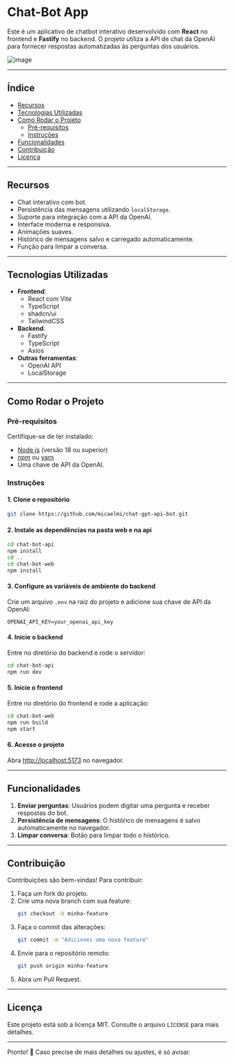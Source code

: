 # **Chat-Bot App**

Este é um aplicativo de chatbot interativo desenvolvido com **React** no frontend e **Fastify** no backend. O projeto utiliza a API de chat da OpenAI para fornecer respostas automatizadas às perguntas dos usuários.

![image](https://github.com/user-attachments/assets/c552f4f5-5aeb-4c1b-9f2f-2c72034a4e26)


---

## **Índice**

- [Recursos](#recursos)
- [Tecnologias Utilizadas](#tecnologias-utilizadas)
- [Como Rodar o Projeto](#como-rodar-o-projeto)
  - [Pré-requisitos](#pré-requisitos)
  - [Instruções](#instruções)
- [Funcionalidades](#funcionalidades)
- [Contribuição](#contribuição)
- [Licença](#licença)

---

## **Recursos**

- Chat interativo com bot.
- Persistência das mensagens utilizando `localStorage`.
- Suporte para integração com a API da OpenAI.
- Interface moderna e responsiva.
- Animações suaves.
- Histórico de mensagens salvo e carregado automaticamente.
- Função para limpar a conversa.

---

## **Tecnologias Utilizadas**

- **Frontend**:
  - React com Vite
  - TypeScript
  - shadcn/ui
  - TailwindCSS
- **Backend**:
  - Fastify
  - TypeScript
  - Axios
- **Outras ferramentas**:
  - OpenAI API
  - LocalStorage

---

## **Como Rodar o Projeto**

### **Pré-requisitos**

Certifique-se de ter instalado:

- [Node.js](https://nodejs.org/) (versão 18 ou superior)
- [npm](https://www.npmjs.com/) ou [yarn](https://yarnpkg.com/)
- Uma chave de API da OpenAI.

### **Instruções**

#### **1. Clone o repositório**

```bash
git clone https://github.com/micaelmi/chat-gpt-api-bot.git
```

#### **2. Instale as dependências na pasta web e na api**

```bash
cd chat-bot-api
npm install
cd ..
cd chat-bot-web
npm install
```

#### **3. Configure as variáveis de ambiente do backend**

Crie um arquivo `.env` na raiz do projeto e adicione sua chave de API da OpenAI:

```
OPENAI_API_KEY=your_openai_api_key
```

#### **4. Inicie o backend**

Entre no diretório do backend e rode o servidor:

```bash
cd chat-bot-api
npm run dev
```

#### **5. Inicie o frontend**

Entre no diretório do frontend e rode a aplicação:

```bash
cd chat-bot-web
npm run build
npm start
```

#### **6. Acesse o projeto**

Abra [http://localhost:5173](http://localhost:5173) no navegador.

---

## **Funcionalidades**

1. **Enviar perguntas**: Usuários podem digitar uma pergunta e receber respostas do bot.
2. **Persistência de mensagens**: O histórico de mensagens é salvo automaticamente no navegador.
3. **Limpar conversa**: Botão para limpar todo o histórico.

---

## **Contribuição**

Contribuições são bem-vindas! Para contribuir:

1. Faça um fork do projeto.
2. Crie uma nova branch com sua feature:
   ```bash
   git checkout -b minha-feature
   ```
3. Faça o commit das alterações:
   ```bash
   git commit -m "Adicionei uma nova feature"
   ```
4. Envie para o repositório remoto:
   ```bash
   git push origin minha-feature
   ```
5. Abra um Pull Request.

---

## **Licença**

Este projeto está sob a licença MIT. Consulte o arquivo `LICENSE` para mais detalhes.

---

Pronto! 🚀 Caso precise de mais detalhes ou ajustes, é só avisar.
